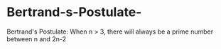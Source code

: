 # Bertrand-s-Postulate-
Bertrand's Postulate: When n > 3, there will always be a prime number between n and 2n-2
